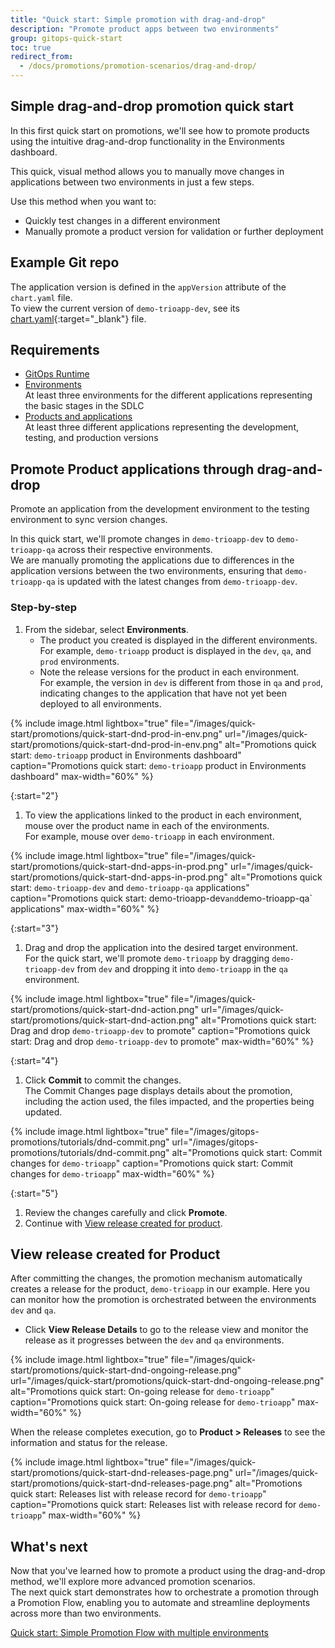 ```yaml
---
title: "Quick start: Simple promotion with drag-and-drop"
description: "Promote product apps between two environments"
group: gitops-quick-start
toc: true
redirect_from:
  - /docs/promotions/promotion-scenarios/drag-and-drop/
---
```


## Simple drag-and-drop promotion quick start
In this first quick start on promotions, we'll see how to promote products using the intuitive drag-and-drop functionality in the Environments dashboard. 

This quick, visual method allows you to manually move changes in applications between two environments in just a few steps.

Use this method when you want to:
* Quickly test changes in a different environment
* Manually promote a product version for validation or further deployment

## Example Git repo
The application version is defined in the  `appVersion` attribute of the `chart.yaml` file.  
To view the current version of `demo-trioapp-dev`, see its [chart.yaml](https://github.com/codefresh-sandbox/codefresh-quickstart-demo/blob/main/demo-applications/trioapp-dev/Chart.yaml){:target="_blank"} file.

## Requirements
* [GitOps Runtime]({{site.baseurl}}/docs/quick-start/gitops-quick-start/runtime/)
* [Environments]({{site.baseurl}}/docs/gitops-quick-start/products/quick-start-gitops-environments/)  
  At least three environments for the different applications representing the basic stages in the SDLC
* [Products and applications]({{site.baseurl}}/docs/gitops-quick-start/products/create-app-ui/)  
  At least three different applications representing the development, testing, and production versions



## Promote Product applications through drag-and-drop

Promote an application from the development environment to the testing environment to sync version changes.

In this quick start, we'll promote changes in  `demo-trioapp-dev` to `demo-trioapp-qa` across their respective environments.  
We are manually promoting the applications due to differences in the application versions between the two environments, ensuring that `demo-trioapp-qa` is updated with the latest changes from `demo-trioapp-dev`.


### Step-by-step

1. From the sidebar, select **Environments**.  
    * The product you created is displayed in the  different environments.
      For example, `demo-trioapp` product is displayed in the `dev`, `qa`, and `prod` environments. 
    * Note the release versions for the product in each environment.  
      For example, the version in `dev` is different from those in `qa` and `prod`, indicating changes to the application that have not yet been deployed to all environments.


{% include 
image.html 
lightbox="true" 
file="/images/quick-start/promotions/quick-start-dnd-prod-in-env.png" 
url="/images/quick-start/promotions/quick-start-dnd-prod-in-env.png"
alt="Promotions quick start: `demo-trioapp` product in Environments dashboard" 
caption="Promotions quick start: `demo-trioapp` product in Environments dashboard"
max-width="60%"
%}

{:start="2"}
1. To view the applications linked to the product in each environment, mouse over the product name in each of the environments.  
  For example, mouse over `demo-trioapp` in each environment.

{% include 
image.html 
lightbox="true" 
file="/images/quick-start/promotions/quick-start-dnd-apps-in-prod.png" 
url="/images/quick-start/promotions/quick-start-dnd-apps-in-prod.png"
alt="Promotions quick start: `demo-trioapp-dev` and `demo-trioapp-qa` applications" 
caption="Promotions quick start: demo-trioapp-dev` and `demo-trioapp-qa` applications"
max-width="60%"
%}

{:start="3"}
1. Drag and drop the application into the desired target environment.  
  For the quick start, we'll promote `demo-trioapp` by dragging `demo-trioapp-dev` from `dev` and dropping it into `demo-trioapp` in the `qa` environment.

{% include 
image.html 
lightbox="true" 
file="/images/quick-start/promotions/quick-start-dnd-action.png" 
url="/images/quick-start/promotions/quick-start-dnd-action.png"
alt="Promotions quick start: Drag and drop `demo-trioapp-dev` to promote" 
caption="Promotions quick start: Drag and drop `demo-trioapp-dev` to promote"
max-width="60%"
%}

{:start="4"}
1. Click **Commit** to commit the changes.  
  The Commit Changes page displays details about the promotion, including the action used, the files impacted, and the properties being updated.


{% include 
image.html 
lightbox="true" 
file="/images/gitops-promotions/tutorials/dnd-commit.png" 
url="/images/gitops-promotions/tutorials/dnd-commit.png"
alt="Promotions quick start: Commit changes for `demo-trioapp`" 
caption="Promotions quick start: Commit changes for `demo-trioapp`"
max-width="60%"
%}

{:start="5"}
1. Review the changes carefully and click **Promote**. 
1. Continue with [View release created for product](#view-release-created-for-product).


## View release created for Product
After committing the changes, the promotion mechanism automatically creates a release for the product, `demo-trioapp` in our example.
Here you can monitor how the promotion is orchestrated between the environments `dev` and `qa`.

* Click **View Release Details** to go to the release view and monitor the release as it progresses between the `dev` and `qa` environments.

{% include 
image.html 
lightbox="true" 
file="/images/quick-start/promotions/quick-start-dnd-ongoing-release.png" 
url="/images/quick-start/promotions/quick-start-dnd-ongoing-release.png"
alt="Promotions quick start: On-going release for `demo-trioapp`" 
caption="Promotions quick start: On-going release for `demo-trioapp`"
max-width="60%"
%}

When the release completes execution, go to **Product > Releases** to see the information and status for the release.

{% include 
image.html 
lightbox="true" 
file="/images/quick-start/promotions/quick-start-dnd-releases-page.png" 
url="/images/quick-start/promotions/quick-start-dnd-releases-page.png"
alt="Promotions quick start: Releases list with release record for `demo-trioapp`" 
caption="Promotions quick start: Releases list with release record for `demo-trioapp`"
max-width="60%"
%}


## What's next
Now that you've learned how to promote a product using the drag-and-drop method, we'll explore more advanced promotion scenarios.  
The next quick start demonstrates how to orchestrate a promotion through a Promotion Flow, enabling you to automate and streamline deployments across more than two environments.

[Quick start: Simple Promotion Flow with multiple environments]({{site.baseurl}}/docs/gitops-quick-start/multi-env-sequential-flow/)

 
